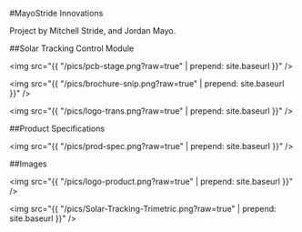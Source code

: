 #MayoStride Innovations

Project by Mitchell Stride, and Jordan Mayo.

##Solar Tracking Control Module

<img src="{{ "/pics/pcb-stage.png?raw=true" | prepend: site.baseurl }}" />

<img src="{{ "/pics/brochure-snip.png?raw=true" | prepend: site.baseurl }}" />

<img src="{{ "/pics/logo-trans.png?raw=true" | prepend: site.baseurl }}" />

##Product Specifications

<img src="{{ "/pics/prod-spec.png?raw=true" | prepend: site.baseurl }}" />

##Images

<img src="{{ "/pics/logo-product.png?raw=true" | prepend: site.baseurl }}" />

<img src="{{ "/pics/Solar-Tracking-Trimetric.png?raw=true" | prepend: site.baseurl }}" />
